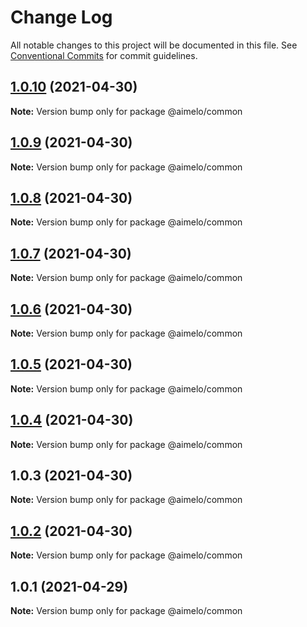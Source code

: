 # Change Log

All notable changes to this project will be documented in this file.
See [Conventional Commits](https://conventionalcommits.org) for commit guidelines.

## [1.0.10](https://github.com/aimelo-io/aimelo-nestjs/compare/@aimelo/common@1.0.9...@aimelo/common@1.0.10) (2021-04-30)

**Note:** Version bump only for package @aimelo/common





## [1.0.9](https://github.com/aimelo-io/aimelo-nestjs/compare/@aimelo/common@1.0.8...@aimelo/common@1.0.9) (2021-04-30)

**Note:** Version bump only for package @aimelo/common





## [1.0.8](https://github.com/aimelo-io/aimelo-nestjs/compare/@aimelo/common@1.0.7...@aimelo/common@1.0.8) (2021-04-30)

**Note:** Version bump only for package @aimelo/common





## [1.0.7](https://github.com/aimelo-io/aimelo-nestjs/compare/@aimelo/common@1.0.6...@aimelo/common@1.0.7) (2021-04-30)

**Note:** Version bump only for package @aimelo/common





## [1.0.6](https://github.com/aimelo-io/aimelo-nestjs/compare/@aimelo/common@1.0.5...@aimelo/common@1.0.6) (2021-04-30)

**Note:** Version bump only for package @aimelo/common





## [1.0.5](https://github.com/aimelo-io/aimelo-nestjs/compare/@aimelo/common@1.0.4...@aimelo/common@1.0.5) (2021-04-30)

**Note:** Version bump only for package @aimelo/common





## [1.0.4](https://github.com/aimelo-io/aimelo-nestjs/compare/@aimelo/common@1.0.3...@aimelo/common@1.0.4) (2021-04-30)

**Note:** Version bump only for package @aimelo/common





## 1.0.3 (2021-04-30)

**Note:** Version bump only for package @aimelo/common





## [1.0.2](https://github.com/aimelo-io/aimelo-nestjs/compare/@aimelo/common@1.0.1...@aimelo/common@1.0.2) (2021-04-30)

**Note:** Version bump only for package @aimelo/common





## 1.0.1 (2021-04-29)

**Note:** Version bump only for package @aimelo/common
